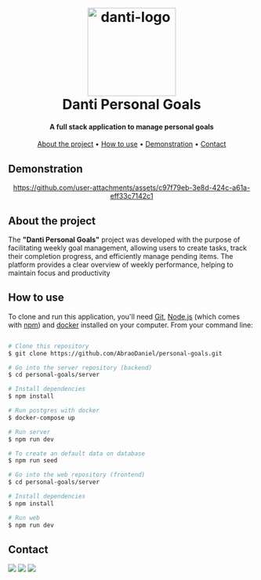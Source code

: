 <h1 align="center">
  <br>
  <img src="https://github.com/user-attachments/assets/5c53bbf9-b9c9-4ee9-a554-9c2418016976" alt="danti-logo" width="180">
  <br>
  Danti Personal Goals
  <br>
</h1>

<h4 align="center">A full stack application to manage personal goals</h4>

<p align="center">
  <a href="#about-the-project">About the project</a> •
  <a href="#how-to-use">How to use</a> •
  <a href="#demonstration">Demonstration</a> •
  <a href="#contact">Contact</a>
</p>


## Demonstration
<div align="center">

  https://github.com/user-attachments/assets/c97f79eb-3e8d-424c-a61a-eff33c7142c1

</div>


## About the project
The <strong>"Danti Personal Goals"</strong> project was developed with the purpose of facilitating weekly goal management, allowing users to create tasks, track their completion progress, and efficiently manage pending items. The platform provides a clear overview of weekly performance, helping to maintain focus and productivity
 

## How to use

To clone and run this application, you'll need [Git](https://git-scm.com), [Node.js](https://nodejs.org/en/download/) (which comes with [npm](http://npmjs.com)) and [docker](https://www.docker.com/products/docker-desktop/) installed on your computer. From your command line:

```bash

# Clone this repository
$ git clone https://github.com/AbraoDaniel/personal-goals.git

# Go into the server repository (backend)
$ cd personal-goals/server

# Install dependencies
$ npm install

# Run postgres with docker
$ docker-compose up

# Run server
$ npm run dev

# To create an default data on database
$ npm run seed

# Go into the web repository (frontend)
$ cd personal-goals/server

# Install dependencies
$ npm install

# Run web
$ npm run dev
```

## Contact

<div> 
  <a href = "mailto:abraodaniel@hotmail.com"><img src="https://img.shields.io/badge/-Outlook-%23333?style=for-the-badge&logo=gmail&logoColor=white" target="_blank"></a>
  <a href="https://www.linkedin.com/in/daniel-alexsandro-abrão-2002/" target="_blank"><img src="https://img.shields.io/badge/-LinkedIn-%230077B5?style=for-the-badge&logo=linkedin&logoColor=white" target="_blank"></a> 
  <a href = "mailto:danabrao@gmail.com"><img src="https://img.shields.io/badge/-Gmail-%23333?style=for-the-badge&logo=gmail&logoColor=white" target="_blank"></a>
</div>


